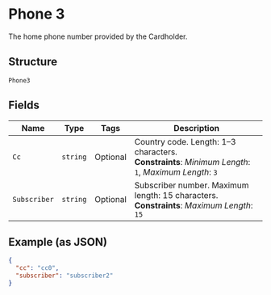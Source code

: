 
# Phone 3

The home phone number provided by the Cardholder.

## Structure

`Phone3`

## Fields

| Name | Type | Tags | Description |
|  --- | --- | --- | --- |
| `Cc` | `string` | Optional | Country code. Length: 1–3 characters.<br>**Constraints**: *Minimum Length*: `1`, *Maximum Length*: `3` |
| `Subscriber` | `string` | Optional | Subscriber number. Maximum length: 15 characters.<br>**Constraints**: *Maximum Length*: `15` |

## Example (as JSON)

```json
{
  "cc": "cc0",
  "subscriber": "subscriber2"
}
```

